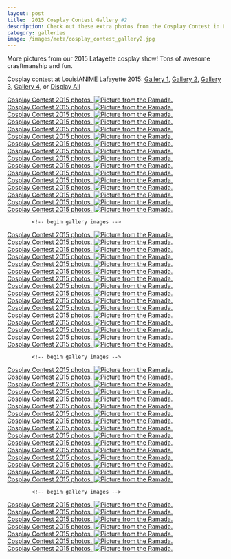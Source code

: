 ```yaml
---
layout: post
title:  2015 Cosplay Contest Gallery #2
description: Check out these extra photos from the Cosplay Contest in Lafayate 2015! More photos of fantastic cosplay and fun.
category: galleries
image: /images/meta/cosplay_contest_gallery2.jpg
---
```

<section class="portfolio">
	<div class="row">
		<div class="col-md-12">
			<p>More pictures from our 2015 Lafayette cosplay show! Tons of awesome crasftmanship and fun.</p>
		    <p class="portfolioFilter text-center">Cosplay contest at LouisiANIME Lafayette 2015: <a href="javascript:;" data-filter="gallery1">Gallery 1</a>, <a href="javascript:;" data-filter="gallery2">Gallery 2</a>, <a href="javascript:;" data-filter="gallery3">Gallery 3</a>, <a href="javascript:;" data-filter="gallery4">Gallery 4</a>, or <a href="javascript:;" data-filter="all">Display All</a>
		    </p>
		</div>
		<div class="col-md-12 mg-bt-80">
		    <div class="row portfolioContainer  text-center">
		    <!-- begin gallery images -->
<div class="col-md-4 col-xs-6 portfolio-item gallery1">
<a data-lightbox="gallery1" href="/images/gallery/cosplay_contest2_gallery1/Louisianime_2015_Cosplay_Contest_101.jpg" title="Picture from the Ramada.">
<span class="project-hover">
<span>Cosplay Contest 2015 photos.
</span>
</span>
<img src="/images/gallery/cosplay_contest2_gallery1_thumbs/Louisianime_2015_Cosplay_Contest_101.jpg" alt="Picture from the Ramada." />
</a>
</div>
<div class="col-md-4 col-xs-6 portfolio-item gallery1">
<a data-lightbox="gallery1" href="/images/gallery/cosplay_contest2_gallery1/Louisianime_2015_Cosplay_Contest_110.jpg" title="Picture from the Ramada.">
<span class="project-hover">
<span>Cosplay Contest 2015 photos.
</span>
</span>
<img src="/images/gallery/cosplay_contest2_gallery1_thumbs/Louisianime_2015_Cosplay_Contest_110.jpg" alt="Picture from the Ramada." />
</a>
</div>
<div class="col-md-4 col-xs-6 portfolio-item gallery1">
<a data-lightbox="gallery1" href="/images/gallery/cosplay_contest2_gallery1/Louisianime_2015_Cosplay_Contest_111.jpg" title="Picture from the Ramada.">
<span class="project-hover">
<span>Cosplay Contest 2015 photos.
</span>
</span>
<img src="/images/gallery/cosplay_contest2_gallery1_thumbs/Louisianime_2015_Cosplay_Contest_111.jpg" alt="Picture from the Ramada." />
</a>
</div>
<div class="col-md-4 col-xs-6 portfolio-item gallery1">
<a data-lightbox="gallery1" href="/images/gallery/cosplay_contest2_gallery1/Louisianime_2015_Cosplay_Contest_121.jpg" title="Picture from the Ramada.">
<span class="project-hover">
<span>Cosplay Contest 2015 photos.
</span>
</span>
<img src="/images/gallery/cosplay_contest2_gallery1_thumbs/Louisianime_2015_Cosplay_Contest_121.jpg" alt="Picture from the Ramada." />
</a>
</div>
<div class="col-md-4 col-xs-6 portfolio-item gallery1">
<a data-lightbox="gallery1" href="/images/gallery/cosplay_contest2_gallery1/Louisianime_2015_Cosplay_Contest_131.jpg" title="Picture from the Ramada.">
<span class="project-hover">
<span>Cosplay Contest 2015 photos.
</span>
</span>
<img src="/images/gallery/cosplay_contest2_gallery1_thumbs/Louisianime_2015_Cosplay_Contest_131.jpg" alt="Picture from the Ramada." />
</a>
</div>
<div class="col-md-4 col-xs-6 portfolio-item gallery1">
<a data-lightbox="gallery1" href="/images/gallery/cosplay_contest2_gallery1/Louisianime_2015_Cosplay_Contest_141.jpg" title="Picture from the Ramada.">
<span class="project-hover">
<span>Cosplay Contest 2015 photos.
</span>
</span>
<img src="/images/gallery/cosplay_contest2_gallery1_thumbs/Louisianime_2015_Cosplay_Contest_141.jpg" alt="Picture from the Ramada." />
</a>
</div>
<div class="col-md-4 col-xs-6 portfolio-item gallery1">
<a data-lightbox="gallery1" href="/images/gallery/cosplay_contest2_gallery1/Louisianime_2015_Cosplay_Contest_151.jpg" title="Picture from the Ramada.">
<span class="project-hover">
<span>Cosplay Contest 2015 photos.
</span>
</span>
<img src="/images/gallery/cosplay_contest2_gallery1_thumbs/Louisianime_2015_Cosplay_Contest_151.jpg" alt="Picture from the Ramada." />
</a>
</div>
<div class="col-md-4 col-xs-6 portfolio-item gallery1">
<a data-lightbox="gallery1" href="/images/gallery/cosplay_contest2_gallery1/Louisianime_2015_Cosplay_Contest_161.jpg" title="Picture from the Ramada.">
<span class="project-hover">
<span>Cosplay Contest 2015 photos.
</span>
</span>
<img src="/images/gallery/cosplay_contest2_gallery1_thumbs/Louisianime_2015_Cosplay_Contest_161.jpg" alt="Picture from the Ramada." />
</a>
</div>
<div class="col-md-4 col-xs-6 portfolio-item gallery1">
<a data-lightbox="gallery1" href="/images/gallery/cosplay_contest2_gallery1/Louisianime_2015_Cosplay_Contest_210.jpg" title="Picture from the Ramada.">
<span class="project-hover">
<span>Cosplay Contest 2015 photos.
</span>
</span>
<img src="/images/gallery/cosplay_contest2_gallery1_thumbs/Louisianime_2015_Cosplay_Contest_210.jpg" alt="Picture from the Ramada." />
</a>
</div>
<div class="col-md-4 col-xs-6 portfolio-item gallery1">
<a data-lightbox="gallery1" href="/images/gallery/cosplay_contest2_gallery1/Louisianime_2015_Cosplay_Contest_39.jpg" title="Picture from the Ramada.">
<span class="project-hover">
<span>Cosplay Contest 2015 photos.
</span>
</span>
<img src="/images/gallery/cosplay_contest2_gallery1_thumbs/Louisianime_2015_Cosplay_Contest_39.jpg" alt="Picture from the Ramada." />
</a>
</div>
<div class="col-md-4 col-xs-6 portfolio-item gallery1">
<a data-lightbox="gallery1" href="/images/gallery/cosplay_contest2_gallery1/Louisianime_2015_Cosplay_Contest_41.jpg" title="Picture from the Ramada.">
<span class="project-hover">
<span>Cosplay Contest 2015 photos.
</span>
</span>
<img src="/images/gallery/cosplay_contest2_gallery1_thumbs/Louisianime_2015_Cosplay_Contest_41.jpg" alt="Picture from the Ramada." />
</a>
</div>
<div class="col-md-4 col-xs-6 portfolio-item gallery1">
<a data-lightbox="gallery1" href="/images/gallery/cosplay_contest2_gallery1/Louisianime_2015_Cosplay_Contest_51.jpg" title="Picture from the Ramada.">
<span class="project-hover">
<span>Cosplay Contest 2015 photos.
</span>
</span>
<img src="/images/gallery/cosplay_contest2_gallery1_thumbs/Louisianime_2015_Cosplay_Contest_51.jpg" alt="Picture from the Ramada." />
</a>
</div>
<div class="col-md-4 col-xs-6 portfolio-item gallery1">
<a data-lightbox="gallery1" href="/images/gallery/cosplay_contest2_gallery1/Louisianime_2015_Cosplay_Contest_61.jpg" title="Picture from the Ramada.">
<span class="project-hover">
<span>Cosplay Contest 2015 photos.
</span>
</span>
<img src="/images/gallery/cosplay_contest2_gallery1_thumbs/Louisianime_2015_Cosplay_Contest_61.jpg" alt="Picture from the Ramada." />
</a>
</div>
<div class="col-md-4 col-xs-6 portfolio-item gallery1">
<a data-lightbox="gallery1" href="/images/gallery/cosplay_contest2_gallery1/Louisianime_2015_Cosplay_Contest_71.jpg" title="Picture from the Ramada.">
<span class="project-hover">
<span>Cosplay Contest 2015 photos.
</span>
</span>
<img src="/images/gallery/cosplay_contest2_gallery1_thumbs/Louisianime_2015_Cosplay_Contest_71.jpg" alt="Picture from the Ramada." />
</a>
</div>
<div class="col-md-4 col-xs-6 portfolio-item gallery1">
<a data-lightbox="gallery1" href="/images/gallery/cosplay_contest2_gallery1/Louisianime_2015_Cosplay_Contest_81.jpg" title="Picture from the Ramada.">
<span class="project-hover">
<span>Cosplay Contest 2015 photos.
</span>
</span>
<img src="/images/gallery/cosplay_contest2_gallery1_thumbs/Louisianime_2015_Cosplay_Contest_81.jpg" alt="Picture from the Ramada." />
</a>
</div>
<div class="col-md-4 col-xs-6 portfolio-item gallery1">
<a data-lightbox="gallery1" href="/images/gallery/cosplay_contest2_gallery1/Louisianime_2015_Cosplay_Contest_91.jpg" title="Picture from the Ramada.">
<span class="project-hover">
<span>Cosplay Contest 2015 photos.
</span>
</span>
<img src="/images/gallery/cosplay_contest2_gallery1_thumbs/Louisianime_2015_Cosplay_Contest_91.jpg" alt="Picture from the Ramada." />
</a>
</div>
<!-- end gallery images -->

		    <!-- begin gallery images -->
<div class="col-md-4 col-xs-6 portfolio-item gallery2">
<a data-lightbox="gallery2" href="/images/gallery/cosplay_contest2_gallery2/Louisianime_2015_Cosplay_Contest_171.jpg" title="Picture from the Ramada.">
<span class="project-hover">
<span>Cosplay Contest 2015 photos.
</span>
</span>
<img src="/images/gallery/cosplay_contest2_gallery2_thumbs/Louisianime_2015_Cosplay_Contest_171.jpg" alt="Picture from the Ramada." />
</a>
</div>
<div class="col-md-4 col-xs-6 portfolio-item gallery2">
<a data-lightbox="gallery2" href="/images/gallery/cosplay_contest2_gallery2/Louisianime_2015_Cosplay_Contest_181.jpg" title="Picture from the Ramada.">
<span class="project-hover">
<span>Cosplay Contest 2015 photos.
</span>
</span>
<img src="/images/gallery/cosplay_contest2_gallery2_thumbs/Louisianime_2015_Cosplay_Contest_181.jpg" alt="Picture from the Ramada." />
</a>
</div>
<div class="col-md-4 col-xs-6 portfolio-item gallery2">
<a data-lightbox="gallery2" href="/images/gallery/cosplay_contest2_gallery2/Louisianime_2015_Cosplay_Contest_191.jpg" title="Picture from the Ramada.">
<span class="project-hover">
<span>Cosplay Contest 2015 photos.
</span>
</span>
<img src="/images/gallery/cosplay_contest2_gallery2_thumbs/Louisianime_2015_Cosplay_Contest_191.jpg" alt="Picture from the Ramada." />
</a>
</div>
<div class="col-md-4 col-xs-6 portfolio-item gallery2">
<a data-lightbox="gallery2" href="/images/gallery/cosplay_contest2_gallery2/Louisianime_2015_Cosplay_Contest_201.jpg" title="Picture from the Ramada.">
<span class="project-hover">
<span>Cosplay Contest 2015 photos.
</span>
</span>
<img src="/images/gallery/cosplay_contest2_gallery2_thumbs/Louisianime_2015_Cosplay_Contest_201.jpg" alt="Picture from the Ramada." />
</a>
</div>
<div class="col-md-4 col-xs-6 portfolio-item gallery2">
<a data-lightbox="gallery2" href="/images/gallery/cosplay_contest2_gallery2/Louisianime_2015_Cosplay_Contest_211.jpg" title="Picture from the Ramada.">
<span class="project-hover">
<span>Cosplay Contest 2015 photos.
</span>
</span>
<img src="/images/gallery/cosplay_contest2_gallery2_thumbs/Louisianime_2015_Cosplay_Contest_211.jpg" alt="Picture from the Ramada." />
</a>
</div>
<div class="col-md-4 col-xs-6 portfolio-item gallery2">
<a data-lightbox="gallery2" href="/images/gallery/cosplay_contest2_gallery2/Louisianime_2015_Cosplay_Contest_221.jpg" title="Picture from the Ramada.">
<span class="project-hover">
<span>Cosplay Contest 2015 photos.
</span>
</span>
<img src="/images/gallery/cosplay_contest2_gallery2_thumbs/Louisianime_2015_Cosplay_Contest_221.jpg" alt="Picture from the Ramada." />
</a>
</div>
<div class="col-md-4 col-xs-6 portfolio-item gallery2">
<a data-lightbox="gallery2" href="/images/gallery/cosplay_contest2_gallery2/Louisianime_2015_Cosplay_Contest_231.jpg" title="Picture from the Ramada.">
<span class="project-hover">
<span>Cosplay Contest 2015 photos.
</span>
</span>
<img src="/images/gallery/cosplay_contest2_gallery2_thumbs/Louisianime_2015_Cosplay_Contest_231.jpg" alt="Picture from the Ramada." />
</a>
</div>
<div class="col-md-4 col-xs-6 portfolio-item gallery2">
<a data-lightbox="gallery2" href="/images/gallery/cosplay_contest2_gallery2/Louisianime_2015_Cosplay_Contest_241.jpg" title="Picture from the Ramada.">
<span class="project-hover">
<span>Cosplay Contest 2015 photos.
</span>
</span>
<img src="/images/gallery/cosplay_contest2_gallery2_thumbs/Louisianime_2015_Cosplay_Contest_241.jpg" alt="Picture from the Ramada." />
</a>
</div>
<div class="col-md-4 col-xs-6 portfolio-item gallery2">
<a data-lightbox="gallery2" href="/images/gallery/cosplay_contest2_gallery2/Louisianime_2015_Cosplay_Contest_251.jpg" title="Picture from the Ramada.">
<span class="project-hover">
<span>Cosplay Contest 2015 photos.
</span>
</span>
<img src="/images/gallery/cosplay_contest2_gallery2_thumbs/Louisianime_2015_Cosplay_Contest_251.jpg" alt="Picture from the Ramada." />
</a>
</div>
<div class="col-md-4 col-xs-6 portfolio-item gallery2">
<a data-lightbox="gallery2" href="/images/gallery/cosplay_contest2_gallery2/Louisianime_2015_Cosplay_Contest_261.jpg" title="Picture from the Ramada.">
<span class="project-hover">
<span>Cosplay Contest 2015 photos.
</span>
</span>
<img src="/images/gallery/cosplay_contest2_gallery2_thumbs/Louisianime_2015_Cosplay_Contest_261.jpg" alt="Picture from the Ramada." />
</a>
</div>
<div class="col-md-4 col-xs-6 portfolio-item gallery2">
<a data-lightbox="gallery2" href="/images/gallery/cosplay_contest2_gallery2/Louisianime_2015_Cosplay_Contest_271.jpg" title="Picture from the Ramada.">
<span class="project-hover">
<span>Cosplay Contest 2015 photos.
</span>
</span>
<img src="/images/gallery/cosplay_contest2_gallery2_thumbs/Louisianime_2015_Cosplay_Contest_271.jpg" alt="Picture from the Ramada." />
</a>
</div>
<div class="col-md-4 col-xs-6 portfolio-item gallery2">
<a data-lightbox="gallery2" href="/images/gallery/cosplay_contest2_gallery2/Louisianime_2015_Cosplay_Contest_281.jpg" title="Picture from the Ramada.">
<span class="project-hover">
<span>Cosplay Contest 2015 photos.
</span>
</span>
<img src="/images/gallery/cosplay_contest2_gallery2_thumbs/Louisianime_2015_Cosplay_Contest_281.jpg" alt="Picture from the Ramada." />
</a>
</div>
<div class="col-md-4 col-xs-6 portfolio-item gallery2">
<a data-lightbox="gallery2" href="/images/gallery/cosplay_contest2_gallery2/Louisianime_2015_Cosplay_Contest_291.jpg" title="Picture from the Ramada.">
<span class="project-hover">
<span>Cosplay Contest 2015 photos.
</span>
</span>
<img src="/images/gallery/cosplay_contest2_gallery2_thumbs/Louisianime_2015_Cosplay_Contest_291.jpg" alt="Picture from the Ramada." />
</a>
</div>
<div class="col-md-4 col-xs-6 portfolio-item gallery2">
<a data-lightbox="gallery2" href="/images/gallery/cosplay_contest2_gallery2/Louisianime_2015_Cosplay_Contest_301.jpg" title="Picture from the Ramada.">
<span class="project-hover">
<span>Cosplay Contest 2015 photos.
</span>
</span>
<img src="/images/gallery/cosplay_contest2_gallery2_thumbs/Louisianime_2015_Cosplay_Contest_301.jpg" alt="Picture from the Ramada." />
</a>
</div>
<div class="col-md-4 col-xs-6 portfolio-item gallery2">
<a data-lightbox="gallery2" href="/images/gallery/cosplay_contest2_gallery2/Louisianime_2015_Cosplay_Contest_311.jpg" title="Picture from the Ramada.">
<span class="project-hover">
<span>Cosplay Contest 2015 photos.
</span>
</span>
<img src="/images/gallery/cosplay_contest2_gallery2_thumbs/Louisianime_2015_Cosplay_Contest_311.jpg" alt="Picture from the Ramada." />
</a>
</div>
<div class="col-md-4 col-xs-6 portfolio-item gallery2">
<a data-lightbox="gallery2" href="/images/gallery/cosplay_contest2_gallery2/Louisianime_2015_Cosplay_Contest_321.jpg" title="Picture from the Ramada.">
<span class="project-hover">
<span>Cosplay Contest 2015 photos.
</span>
</span>
<img src="/images/gallery/cosplay_contest2_gallery2_thumbs/Louisianime_2015_Cosplay_Contest_321.jpg" alt="Picture from the Ramada." />
</a>
</div>
<!-- end gallery images -->

		    <!-- begin gallery images -->
<div class="col-md-4 col-xs-6 portfolio-item gallery3">
<a data-lightbox="gallery3" href="/images/gallery/cosplay_contest2_gallery3/Louisianime_2015_Cosplay_Contest_331.jpg" title="Picture from the Ramada.">
<span class="project-hover">
<span>Cosplay Contest 2015 photos.
</span>
</span>
<img src="/images/gallery/cosplay_contest2_gallery3_thumbs/Louisianime_2015_Cosplay_Contest_331.jpg" alt="Picture from the Ramada." />
</a>
</div>
<div class="col-md-4 col-xs-6 portfolio-item gallery3">
<a data-lightbox="gallery3" href="/images/gallery/cosplay_contest2_gallery3/Louisianime_2015_Cosplay_Contest_341.jpg" title="Picture from the Ramada.">
<span class="project-hover">
<span>Cosplay Contest 2015 photos.
</span>
</span>
<img src="/images/gallery/cosplay_contest2_gallery3_thumbs/Louisianime_2015_Cosplay_Contest_341.jpg" alt="Picture from the Ramada." />
</a>
</div>
<div class="col-md-4 col-xs-6 portfolio-item gallery3">
<a data-lightbox="gallery3" href="/images/gallery/cosplay_contest2_gallery3/Louisianime_2015_Cosplay_Contest_351.jpg" title="Picture from the Ramada.">
<span class="project-hover">
<span>Cosplay Contest 2015 photos.
</span>
</span>
<img src="/images/gallery/cosplay_contest2_gallery3_thumbs/Louisianime_2015_Cosplay_Contest_351.jpg" alt="Picture from the Ramada." />
</a>
</div>
<div class="col-md-4 col-xs-6 portfolio-item gallery3">
<a data-lightbox="gallery3" href="/images/gallery/cosplay_contest2_gallery3/Louisianime_2015_Cosplay_Contest_361.jpg" title="Picture from the Ramada.">
<span class="project-hover">
<span>Cosplay Contest 2015 photos.
</span>
</span>
<img src="/images/gallery/cosplay_contest2_gallery3_thumbs/Louisianime_2015_Cosplay_Contest_361.jpg" alt="Picture from the Ramada." />
</a>
</div>
<div class="col-md-4 col-xs-6 portfolio-item gallery3">
<a data-lightbox="gallery3" href="/images/gallery/cosplay_contest2_gallery3/Louisianime_2015_Cosplay_Contest_371.jpg" title="Picture from the Ramada.">
<span class="project-hover">
<span>Cosplay Contest 2015 photos.
</span>
</span>
<img src="/images/gallery/cosplay_contest2_gallery3_thumbs/Louisianime_2015_Cosplay_Contest_371.jpg" alt="Picture from the Ramada." />
</a>
</div>
<div class="col-md-4 col-xs-6 portfolio-item gallery3">
<a data-lightbox="gallery3" href="/images/gallery/cosplay_contest2_gallery3/Louisianime_2015_Cosplay_Contest_381.jpg" title="Picture from the Ramada.">
<span class="project-hover">
<span>Cosplay Contest 2015 photos.
</span>
</span>
<img src="/images/gallery/cosplay_contest2_gallery3_thumbs/Louisianime_2015_Cosplay_Contest_381.jpg" alt="Picture from the Ramada." />
</a>
</div>
<div class="col-md-4 col-xs-6 portfolio-item gallery3">
<a data-lightbox="gallery3" href="/images/gallery/cosplay_contest2_gallery3/Louisianime_2015_Cosplay_Contest_391.jpg" title="Picture from the Ramada.">
<span class="project-hover">
<span>Cosplay Contest 2015 photos.
</span>
</span>
<img src="/images/gallery/cosplay_contest2_gallery3_thumbs/Louisianime_2015_Cosplay_Contest_391.jpg" alt="Picture from the Ramada." />
</a>
</div>
<div class="col-md-4 col-xs-6 portfolio-item gallery3">
<a data-lightbox="gallery3" href="/images/gallery/cosplay_contest2_gallery3/Louisianime_2015_Cosplay_Contest_40.jpg" title="Picture from the Ramada.">
<span class="project-hover">
<span>Cosplay Contest 2015 photos.
</span>
</span>
<img src="/images/gallery/cosplay_contest2_gallery3_thumbs/Louisianime_2015_Cosplay_Contest_40.jpg" alt="Picture from the Ramada." />
</a>
</div>
<div class="col-md-4 col-xs-6 portfolio-item gallery3">
<a data-lightbox="gallery3" href="/images/gallery/cosplay_contest2_gallery3/Louisianime_2015_Cosplay_Contest_411.jpg" title="Picture from the Ramada.">
<span class="project-hover">
<span>Cosplay Contest 2015 photos.
</span>
</span>
<img src="/images/gallery/cosplay_contest2_gallery3_thumbs/Louisianime_2015_Cosplay_Contest_411.jpg" alt="Picture from the Ramada." />
</a>
</div>
<div class="col-md-4 col-xs-6 portfolio-item gallery3">
<a data-lightbox="gallery3" href="/images/gallery/cosplay_contest2_gallery3/Louisianime_2015_Cosplay_Contest_42.jpg" title="Picture from the Ramada.">
<span class="project-hover">
<span>Cosplay Contest 2015 photos.
</span>
</span>
<img src="/images/gallery/cosplay_contest2_gallery3_thumbs/Louisianime_2015_Cosplay_Contest_42.jpg" alt="Picture from the Ramada." />
</a>
</div>
<div class="col-md-4 col-xs-6 portfolio-item gallery3">
<a data-lightbox="gallery3" href="/images/gallery/cosplay_contest2_gallery3/Louisianime_2015_Cosplay_Contest_43.jpg" title="Picture from the Ramada.">
<span class="project-hover">
<span>Cosplay Contest 2015 photos.
</span>
</span>
<img src="/images/gallery/cosplay_contest2_gallery3_thumbs/Louisianime_2015_Cosplay_Contest_43.jpg" alt="Picture from the Ramada." />
</a>
</div>
<div class="col-md-4 col-xs-6 portfolio-item gallery3">
<a data-lightbox="gallery3" href="/images/gallery/cosplay_contest2_gallery3/Louisianime_2015_Cosplay_Contest_44.jpg" title="Picture from the Ramada.">
<span class="project-hover">
<span>Cosplay Contest 2015 photos.
</span>
</span>
<img src="/images/gallery/cosplay_contest2_gallery3_thumbs/Louisianime_2015_Cosplay_Contest_44.jpg" alt="Picture from the Ramada." />
</a>
</div>
<div class="col-md-4 col-xs-6 portfolio-item gallery3">
<a data-lightbox="gallery3" href="/images/gallery/cosplay_contest2_gallery3/Louisianime_2015_Cosplay_Contest_45.jpg" title="Picture from the Ramada.">
<span class="project-hover">
<span>Cosplay Contest 2015 photos.
</span>
</span>
<img src="/images/gallery/cosplay_contest2_gallery3_thumbs/Louisianime_2015_Cosplay_Contest_45.jpg" alt="Picture from the Ramada." />
</a>
</div>
<div class="col-md-4 col-xs-6 portfolio-item gallery3">
<a data-lightbox="gallery3" href="/images/gallery/cosplay_contest2_gallery3/Louisianime_2015_Cosplay_Contest_46.jpg" title="Picture from the Ramada.">
<span class="project-hover">
<span>Cosplay Contest 2015 photos.
</span>
</span>
<img src="/images/gallery/cosplay_contest2_gallery3_thumbs/Louisianime_2015_Cosplay_Contest_46.jpg" alt="Picture from the Ramada." />
</a>
</div>
<div class="col-md-4 col-xs-6 portfolio-item gallery3">
<a data-lightbox="gallery3" href="/images/gallery/cosplay_contest2_gallery3/Louisianime_2015_Cosplay_Contest_47.jpg" title="Picture from the Ramada.">
<span class="project-hover">
<span>Cosplay Contest 2015 photos.
</span>
</span>
<img src="/images/gallery/cosplay_contest2_gallery3_thumbs/Louisianime_2015_Cosplay_Contest_47.jpg" alt="Picture from the Ramada." />
</a>
</div>
<div class="col-md-4 col-xs-6 portfolio-item gallery3">
<a data-lightbox="gallery3" href="/images/gallery/cosplay_contest2_gallery3/Louisianime_2015_Cosplay_Contest_48.jpg" title="Picture from the Ramada.">
<span class="project-hover">
<span>Cosplay Contest 2015 photos.
</span>
</span>
<img src="/images/gallery/cosplay_contest2_gallery3_thumbs/Louisianime_2015_Cosplay_Contest_48.jpg" alt="Picture from the Ramada." />
</a>
</div>
<!-- end gallery images -->

		    <!-- begin gallery images -->
<div class="col-md-4 col-xs-6 portfolio-item gallery4">
<a data-lightbox="gallery4" href="/images/gallery/cosplay_contest2_gallery4/Louisianime_2015_Cosplay_Contest_49.jpg" title="Picture from the Ramada.">
<span class="project-hover">
<span>Cosplay Contest 2015 photos.
</span>
</span>
<img src="/images/gallery/cosplay_contest2_gallery4_thumbs/Louisianime_2015_Cosplay_Contest_49.jpg" alt="Picture from the Ramada." />
</a>
</div>
<div class="col-md-4 col-xs-6 portfolio-item gallery4">
<a data-lightbox="gallery4" href="/images/gallery/cosplay_contest2_gallery4/Louisianime_2015_Cosplay_Contest_50.jpg" title="Picture from the Ramada.">
<span class="project-hover">
<span>Cosplay Contest 2015 photos.
</span>
</span>
<img src="/images/gallery/cosplay_contest2_gallery4_thumbs/Louisianime_2015_Cosplay_Contest_50.jpg" alt="Picture from the Ramada." />
</a>
</div>
<div class="col-md-4 col-xs-6 portfolio-item gallery4">
<a data-lightbox="gallery4" href="/images/gallery/cosplay_contest2_gallery4/Louisianime_2015_Cosplay_Contest_511.jpg" title="Picture from the Ramada.">
<span class="project-hover">
<span>Cosplay Contest 2015 photos.
</span>
</span>
<img src="/images/gallery/cosplay_contest2_gallery4_thumbs/Louisianime_2015_Cosplay_Contest_511.jpg" alt="Picture from the Ramada." />
</a>
</div>
<div class="col-md-4 col-xs-6 portfolio-item gallery4">
<a data-lightbox="gallery4" href="/images/gallery/cosplay_contest2_gallery4/Louisianime_2015_Cosplay_Contest_52.jpg" title="Picture from the Ramada.">
<span class="project-hover">
<span>Cosplay Contest 2015 photos.
</span>
</span>
<img src="/images/gallery/cosplay_contest2_gallery4_thumbs/Louisianime_2015_Cosplay_Contest_52.jpg" alt="Picture from the Ramada." />
</a>
</div>
<div class="col-md-4 col-xs-6 portfolio-item gallery4">
<a data-lightbox="gallery4" href="/images/gallery/cosplay_contest2_gallery4/Louisianime_2015_Cosplay_Contest_53.jpg" title="Picture from the Ramada.">
<span class="project-hover">
<span>Cosplay Contest 2015 photos.
</span>
</span>
<img src="/images/gallery/cosplay_contest2_gallery4_thumbs/Louisianime_2015_Cosplay_Contest_53.jpg" alt="Picture from the Ramada." />
</a>
</div>
<div class="col-md-4 col-xs-6 portfolio-item gallery4">
<a data-lightbox="gallery4" href="/images/gallery/cosplay_contest2_gallery4/Louisianime_2015_Cosplay_Contest_54.jpg" title="Picture from the Ramada.">
<span class="project-hover">
<span>Cosplay Contest 2015 photos.
</span>
</span>
<img src="/images/gallery/cosplay_contest2_gallery4_thumbs/Louisianime_2015_Cosplay_Contest_54.jpg" alt="Picture from the Ramada." />
</a>
</div>
<div class="col-md-4 col-xs-6 portfolio-item gallery4">
<a data-lightbox="gallery4" href="/images/gallery/cosplay_contest2_gallery4/Louisianime_2015_Cosplay_Contest_55.jpg" title="Picture from the Ramada.">
<span class="project-hover">
<span>Cosplay Contest 2015 photos.
</span>
</span>
<img src="/images/gallery/cosplay_contest2_gallery4_thumbs/Louisianime_2015_Cosplay_Contest_55.jpg" alt="Picture from the Ramada." />
</a>
</div>
<!-- end gallery images -->
		    </div>
		</div>
	</div>
</section>